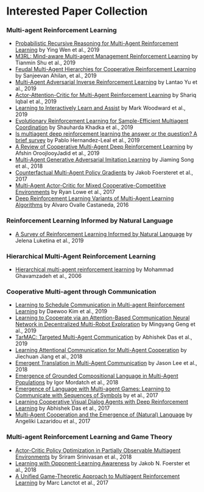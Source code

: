 # Interested Paper Collection

### Multi-agent Reinforcement Learning
* [Probabilistic Recursive Reasoning for Multi-Agent Reinforcement Learning](https://openreview.net/forum?id=rkl6As0cF7) by Ying Wen et al., 2019 
* [M3RL: Mind-aware Multi-agent Management Reinforcement Learning](https://arxiv.org/abs/1810.00147) by Tianmin Shu et al., 2019
* [Feudal Multi-Agent Hierarchies for Cooperative Reinforcement Learning](https://arxiv.org/abs/1901.08492) by Sanjeevan Ahilan, et al., 2019
* [Multi-Agent Adversarial Inverse Reinforcement Learning](http://proceedings.mlr.press/v97/yu19e/yu19e.pdf) by Lantao Yu et al., 2019
* [Actor-Attention-Critic for Multi-Agent Reinforcement Learning](http://proceedings.mlr.press/v97/iqbal19a/iqbal19a.pdf) by Shariq Iqbal et al., 2019
* [Learning to Interactively Learn and Assist](https://arxiv.org/abs/1906.10187) by Mark Woodward et al., 2019
* [Evolutionary Reinforcement Learning for Sample-Efficient Multiagent Coordination](https://arxiv.org/abs/1906.07315) by Shauharda Khadka et al., 2019
* [Is multiagent deep reinforcement learning the answer or the question? A brief survey](https://arxiv.org/abs/1810.05587) by Pablo Hernandez-Leal et al., 2019
* [A Review of Cooperative Multi-Agent Deep Reinforcement Learning](https://arxiv.org/abs/1908.03963) by Afshin OroojlooyJadid et al., 2019
* [Multi-Agent Generative Adversarial Imitation Learning](https://arxiv.org/abs/1612.07182) by Jiaming Song et al., 2018
* [Counterfactual Multi-Agent Policy Gradients](https://arxiv.org/abs/1705.08926) by Jakob Foersteret et al., 2017
* [Multi-Agent Actor-Critic for Mixed Cooperative-Competitive Environments](http://papers.nips.cc/paper/7217-multi-agent-actor-critic-for-mixed-cooperative-competitive-environments.pdf) by Ryan Lowe et al., 2017
* [Deep Reinforcement Learning Variants of Multi-Agent Learning Algorithms](https://project-archive.inf.ed.ac.uk/msc/20162091/msc_proj.pdf) by Alvaro Ovalle Castaneda, 2016

### Reinforcement Learning Informed by Natural Language
* [A Survey of Reinforcement Learning Informed by Natural Language](https://arxiv.org/abs/1906.03926) by Jelena Luketina et al., 2019

### Hierarchical Multi-Agent Reinforcement Learning
* [Hierarchical multi-agent reinforcement learning](https://link.springer.com/article/10.1007/s10458-006-7035-4) by Mohammad Ghavamzadeh et al., 2006

### Cooperative Multi-agent through Communication
* [Learning to Schedule Communication in Multi-agent Reinforcement Learning](https://openreview.net/pdf?id=SJxu5iR9KQ) by Daewoo Kim et al., 2019
* [Learning to Cooperate via an Attention-Based
Communication Neural Network in Decentralized
Multi-Robot Exploration](https://pdfs.semanticscholar.org/5d3c/1d601452caa5d4a1f92abd25d2e39e83fafb.pdf) by Mingyang Geng et al., 2019
* [TarMAC: Targeted Multi-Agent Communication](https://arxiv.org/abs/1810.11187) by Abhishek Das et al., 2019
* [Learning Attentional Communication for
Multi-Agent Cooperation](https://papers.nips.cc/paper/7956-learning-attentional-communication-for-multi-agent-cooperation.pdf) by Jiechuan Jiang et al., 2018
* [Emergent Translation in Multi-Agent Communication](https://arxiv.org/abs/1710.06922) by Jason Lee et al., 2018
* [Emergence of Grounded Compositional Language in Multi-Agent Populations](https://arxiv.org/abs/1703.04908) by Igor Mordatch et al., 2018
* [Emergence of Language with Multi-agent Games: Learning to Communicate with Sequences of Symbols](http://papers.nips.cc/paper/6810-emergence-of-language-with-multi-agent-games-learning-to-communicate-with-sequences-of-symbols) by et al., 2017
* [Learning Cooperative Visual Dialog Agents with Deep Reinforcement Learning](http://openaccess.thecvf.com/content_iccv_2017/html/Das_Learning_Cooperative_Visual_ICCV_2017_paper.html) by Abhishek Das et al., 2017
* [Multi-Agent Cooperation and the Emergence of (Natural) Language](https://arxiv.org/abs/1612.07182) by Angeliki Lazaridou et al., 2017

### Multi-agent Reinforcement Learning and Game Theory
* [Actor-Critic Policy Optimization in Partially Observable Multiagent Environments](http://papers.nips.cc/paper/7602-actor-critic-policy-optimization-in-partially-observable-multiagent-environments) by Sriram Srinivasan et al., 2018
* [Learning with Opponent-Learning Awareness](https://arxiv.org/abs/1709.04326) by Jakob N. Foerster et al., 2018
* [A Unified Game-Theoretic Approach to Multiagent Reinforcement Learning](http://papers.nips.cc/paper/7007-a-unified-game-theoretic-approach-to-multiagent-reinforcement-learning) by Marc Lanctot et al., 2017



